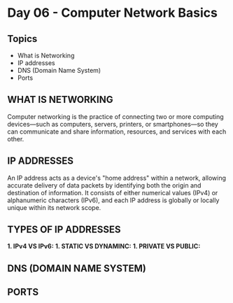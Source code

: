 # Day 06 - Computer Network Basics
## Topics
- What is Networking
- IP addresses
- DNS (Domain Name System)
- Ports

## WHAT IS NETWORKING
Computer networking is the practice of connecting two or more computing devices—such as computers, servers, printers, or smartphones—so they can communicate and share information, resources, and services with each other.

## IP ADDRESSES
An IP address acts as a device's "home address" within a network, allowing accurate delivery of data packets by identifying both the origin and destination of information. It consists of either numerical values (IPv4) or alphanumeric characters (IPv6), and each IP address is globally or locally unique within its network scope.

## TYPES OF IP ADDRESSES
__1. IPv4 VS IPv6:__
__1. STATIC VS DYNAMINC:__
__1. PRIVATE VS PUBLIC:__

## DNS (DOMAIN NAME SYSTEM)
## PORTS 
